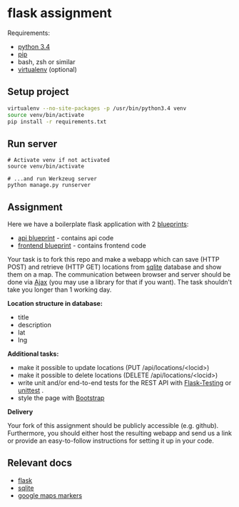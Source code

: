 # flask assignment

Requirements:
- [python 3.4](https://docs.python.org/3/)
- [pip](https://pip.pypa.io/en/latest/index.html)
- bash, zsh or similar
- [virtualenv](https://virtualenv.pypa.io/en/latest/) (optional)

## Setup project
```bash
virtualenv --no-site-packages -p /usr/bin/python3.4 venv
source venv/bin/activate
pip install -r requirements.txt
```

## Run server
```
# Activate venv if not activated
source venv/bin/activate

# ...and run Werkzeug server
python manage.py runserver
```

## Assignment

Here we have a boilerplate flask application with 2 [blueprints](http://flask.pocoo.org/docs/0.10/blueprints/):
- [api blueprint](app/api/__init__.py) - contains api code
- [frontend blueprint](app/frontend/__init__.py) - contains frontend code


 Your task is to fork this repo and make a webapp which can save (HTTP POST) and retrieve (HTTP GET) locations from [sqlite](https://www.sqlite.org/) database and show them on a map. The communication between browser and server should be done via [Ajax](https://developer.mozilla.org/en/docs/AJAX) (you may use a library for that if you want). The task shouldn't take you longer than 1 working day.

**Location structure in database:**
- title
- description
- lat
- lng

**Additional tasks:**
- make it possible to update locations (PUT /api/locations/&lt;locid&gt;)
- make it possible to delete locations (DELETE /api/locations/&lt;locid&gt;)
- write unit and/or end-to-end tests for the REST API with [Flask-Testing](https://pythonhosted.org/Flask-Testing/) or [unittest](https://docs.python.org/3/library/unittest.html) .
- style the page with [Bootstrap](http://getbootstrap.com/)

**Delivery**

Your fork of this assignment should be publicly accessible (e.g. github). Furthermore, you should either host the resulting webapp and send us a link or provide an easy-to-follow instructions for setting it up in your code.

## Relevant docs
- [flask](http://flask.pocoo.org/)
- [sqlite](https://docs.python.org/3.4/library/sqlite3.html)
- [google maps markers](https://developers.google.com/maps/documentation/javascript/markers)
